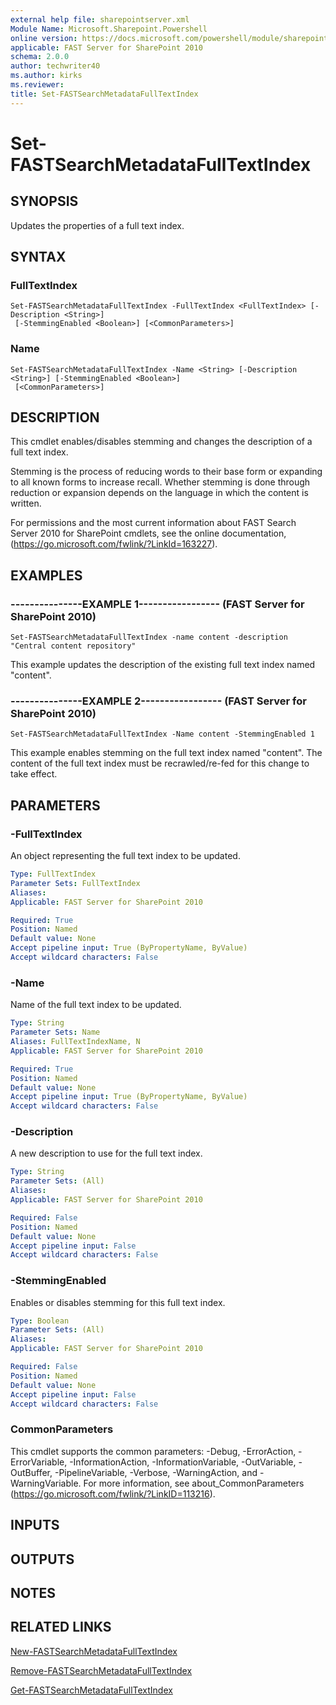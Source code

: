 ```yaml
---
external help file: sharepointserver.xml
Module Name: Microsoft.Sharepoint.Powershell
online version: https://docs.microsoft.com/powershell/module/sharepoint-server/set-fastsearchmetadatafulltextindex
applicable: FAST Server for SharePoint 2010
schema: 2.0.0
author: techwriter40
ms.author: kirks
ms.reviewer:
title: Set-FASTSearchMetadataFullTextIndex
---
```


# Set-FASTSearchMetadataFullTextIndex

## SYNOPSIS
Updates the properties of a full text index.

## SYNTAX

### FullTextIndex
```
Set-FASTSearchMetadataFullTextIndex -FullTextIndex <FullTextIndex> [-Description <String>]
 [-StemmingEnabled <Boolean>] [<CommonParameters>]
```

### Name
```
Set-FASTSearchMetadataFullTextIndex -Name <String> [-Description <String>] [-StemmingEnabled <Boolean>]
 [<CommonParameters>]
```

## DESCRIPTION
This cmdlet enables/disables stemming and changes the description of a full text index.

Stemming is the process of reducing words to their base form or expanding to all known forms to increase recall.
Whether stemming is done through reduction or expansion depends on the language in which the content is written.

For permissions and the most current information about FAST Search Server 2010 for SharePoint cmdlets, see the online documentation, (https://go.microsoft.com/fwlink/?LinkId=163227).

## EXAMPLES

### ---------------EXAMPLE 1----------------- (FAST Server for SharePoint 2010)
```
Set-FASTSearchMetadataFullTextIndex -name content -description "Central content repository"
```

This example updates the description of the existing full text index named "content".

### ---------------EXAMPLE 2----------------- (FAST Server for SharePoint 2010)
```
Set-FASTSearchMetadataFullTextIndex -Name content -StemmingEnabled 1
```

This example enables stemming on the full text index named "content".
The content of the full text index must be recrawled/re-fed for this change to take effect.

## PARAMETERS

### -FullTextIndex
An object representing the full text index to be updated.

```yaml
Type: FullTextIndex
Parameter Sets: FullTextIndex
Aliases: 
Applicable: FAST Server for SharePoint 2010

Required: True
Position: Named
Default value: None
Accept pipeline input: True (ByPropertyName, ByValue)
Accept wildcard characters: False
```

### -Name
Name of the full text index to be updated.

```yaml
Type: String
Parameter Sets: Name
Aliases: FullTextIndexName, N
Applicable: FAST Server for SharePoint 2010

Required: True
Position: Named
Default value: None
Accept pipeline input: True (ByPropertyName, ByValue)
Accept wildcard characters: False
```

### -Description
A new description to use for the full text index.

```yaml
Type: String
Parameter Sets: (All)
Aliases: 
Applicable: FAST Server for SharePoint 2010

Required: False
Position: Named
Default value: None
Accept pipeline input: False
Accept wildcard characters: False
```

### -StemmingEnabled
Enables or disables stemming for this full text index.

```yaml
Type: Boolean
Parameter Sets: (All)
Aliases: 
Applicable: FAST Server for SharePoint 2010

Required: False
Position: Named
Default value: None
Accept pipeline input: False
Accept wildcard characters: False
```

### CommonParameters
This cmdlet supports the common parameters: -Debug, -ErrorAction, -ErrorVariable, -InformationAction, -InformationVariable, -OutVariable, -OutBuffer, -PipelineVariable, -Verbose, -WarningAction, and -WarningVariable. For more information, see about_CommonParameters (https://go.microsoft.com/fwlink/?LinkID=113216).

## INPUTS

## OUTPUTS

## NOTES

## RELATED LINKS

[New-FASTSearchMetadataFullTextIndex](New-FASTSearchMetadataFullTextIndex.md)

[Remove-FASTSearchMetadataFullTextIndex](Remove-FASTSearchMetadataFullTextIndex.md)

[Get-FASTSearchMetadataFullTextIndex](Get-FASTSearchMetadataFullTextIndex.md)

